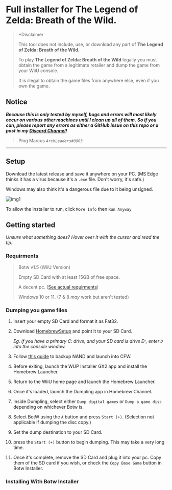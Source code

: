 # Full installer for The Legend of Zelda: Breath of the Wild.

> \*Disclaimer
>
> This tool does not include, use, or download any part of **The Legend of Zelda: Breath of the Wild**.
>
> To play **The Legend of Zelda: Breath of the Wild** legally you must obtain the game from a legitimate
> retailer and dump the game from your WiiU console.
>
> It is illegal to obtain the game files from anywhere else, even if you own the game.

## Notice

***Because this is only tested by myself, bugs and errors will most likely occur on various other machines until I clean up all of them.***
***So if you can, please report any errors as either a GitHub issue on this repo or a post in my [Discord Channel](https://discord.gg/cbA3AWwfJj)!***
> Ping Marcus *`ArchLeaders#0903`*

---

## Setup

Download the latest release and save it anywhere on your PC. (MS Edge thinks it has a virus because it's a `.exe` file. Don't worry, it's safe.)

Windows may also think it's a dangerous file due to it being unsigned.

![img1](https://user-images.githubusercontent.com/80713508/141951310-c3408d23-dd57-4e39-b3e8-0bf2a9720061.png)

To allow the installer to run, click `More Info` then `Run Anyway`

## Getting started

*Unsure what something does? Hover over it with the cursor and read the tip.*

### Requirments

> Botw v1.5 (WiiU Version)
>
> Empty SD Card with at least 15GB of free space.
>
> A decent pc. ([See actual requirments](https://wiki.cemu.info/wiki/The_Legend_of_Zelda:_Breath_of_the_Wild))
> 
> Windows 10 or 11. (7 & 8 _may_ work but aren't tested)

### Dumping you game files

1. Insert your empty SD Card and format it as Fat32.
2. Download [HomebrewSetup](https://github.com/ArchLeaders/Breath-of-the-Wild-Installer-NET-6.0/releases/download/v1.0.0/HomebrewSetup.exe) and point it to your SD Card.

   *Eg. if you have a primary C: drive, and your SD card is drive D:, enter `D` into the console window.*

3. Follow [this guide](https://wiiu.hacks.guide/#/mocha/online-exploit/browser-exploit) to backup NAND and launch into CFW.
4. Before exiting, launch the WUP Installer GX2 app and install the Homebrew Launcher.
5. Return to the WiiU home page and launch the Homebrew Launcher.
6. Once it's loaded, launch the Dumpling app in Homebrew Channel.
7. Inside Dumpling, select either `Dump digital games` or `Dump a game disc` depending on whichever Botw is.
8. Select BotW using the `A` button and press `Start (+)`. (Selection not applicable if dumping the disc copy.)
9. Set the dump destination to your SD Card.
10. press the `Start (+)` button to begin dumping. This may take a very long time.
11. Once it's complete, remove the SD Card and plug it into your pc. Copy them of the SD card if you wish, or check the `Copy Base Game` button in Botw Installer.

### Installing With Botw Installer




